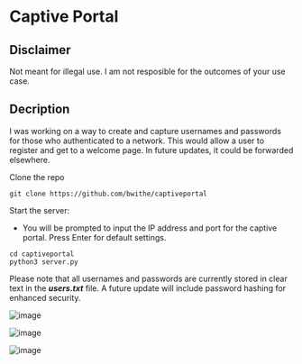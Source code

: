 # Captive Portal

## Disclaimer
Not meant for illegal use. I am not resposible for the outcomes of your use case.

## Decription
I was working on a way to create and capture usernames and passwords for those who authenticated to a network. This would allow a user to register and get to a welcome page. In future updates, it could be forwarded elsewhere. 

Clone the repo
```
git clone https://github.com/bwithe/captiveportal
```

Start the server:
- You will be prompted to input the IP address and port for the captive portal. Press Enter for default settings.
```
cd captiveportal
python3 server.py
```

Please note that all usernames and passwords are currently stored in clear text in the **_users.txt_** file. A future update will include password hashing for enhanced security. 

![image](https://github.com/BwithE/captiveportal/assets/144924113/da884d51-e4c0-4a4d-808c-2dd918c0b7b6)

![image](https://github.com/BwithE/captiveportal/assets/144924113/cd0bf20f-a73e-421a-9d5e-ebd38ab394f8)

![image](https://github.com/BwithE/captiveportal/assets/144924113/298eae69-cadb-46d9-8852-e33285af52ab)



